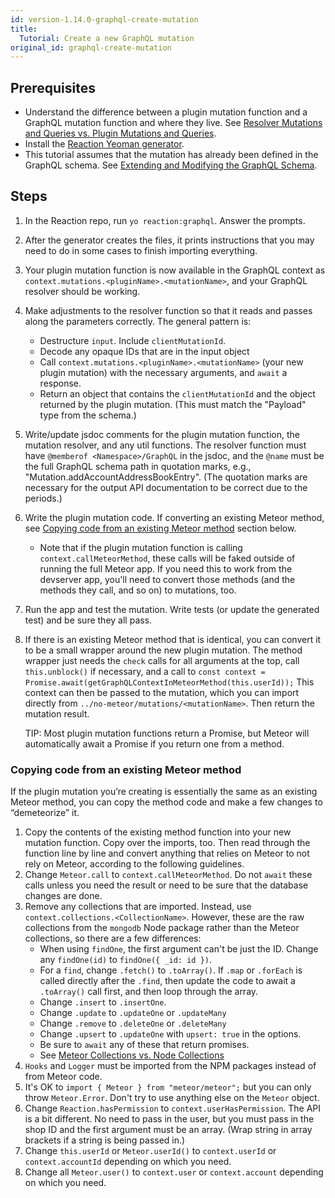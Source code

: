 ```yaml
---
id: version-1.14.0-graphql-create-mutation
title:
  Tutorial: Create a new GraphQL mutation
original_id: graphql-create-mutation
---
```


## Prerequisites

- Understand the difference between a plugin mutation function and a GraphQL mutation function and where they live. See [Resolver Mutations and Queries vs. Plugin Mutations and Queries](graphql-developing.md#resolver-mutations-and-queries-vs-plugin-mutations-and-queries).
- Install the [Reaction Yeoman generator](https://github.com/reactioncommerce/generator-reaction).
- This tutorial assumes that the mutation has already been defined in the GraphQL schema. See [Extending and Modifying the GraphQL Schema](graphql-developing.md#extending-and-modifying-the-graphql-schema).

## Steps

1. In the Reaction repo, run `yo reaction:graphql`. Answer the prompts.
2. After the generator creates the files, it prints instructions that you may need to do in some cases to finish importing everything.
3. Your plugin mutation function is now available in the GraphQL context as `context.mutations.<pluginName>.<mutationName>`, and your GraphQL resolver should be working.
4. Make adjustments to the resolver function so that it reads and passes along the parameters correctly. The general pattern is:
    - Destructure `input`. Include `clientMutationId`.
    - Decode any opaque IDs that are in the input object
    - Call `context.mutations.<pluginName>.<mutationName>` (your new plugin mutation) with the necessary arguments, and `await` a response.
    - Return an object that contains the `clientMutationId` and the object returned by the plugin mutation. (This must match the "Payload" type from the schema.)
5. Write/update jsdoc comments for the plugin mutation function, the mutation resolver, and any util functions. The resolver function must have `@memberof <Namespace>/GraphQL` in the jsdoc, and the `@name` must be the full GraphQL schema path in quotation marks, e.g., "Mutation.addAccountAddressBookEntry". (The quotation marks are necessary for the output API documentation to be correct due to the periods.)
6. Write the plugin mutation code. If converting an existing Meteor method, see [Copying code from an existing Meteor method](#copying-code-from-an-existing-meteor-method) section below.
    - Note that if the plugin mutation function is calling `context.callMeteorMethod`, these calls will be faked outside of running the full Meteor app. If you need this to work from the devserver app, you'll need to convert those methods (and the methods they call, and so on) to mutations, too.
7. Run the app and test the mutation. Write tests (or update the generated test) and be sure they all pass.
8. If there is an existing Meteor method that is identical, you can convert it to be a small wrapper around the new plugin mutation. The method wrapper just needs the `check` calls for all arguments at the top, call `this.unblock()` if necessary, and a call to `const context = Promise.await(getGraphQLContextInMeteorMethod(this.userId));` This context can then be passed to the mutation, which you can import directly from `../no-meteor/mutations/<mutationName>`. Then return the mutation result.

    TIP: Most plugin mutation functions return a Promise, but Meteor will automatically await a Promise if you return one from a method.

### Copying code from an existing Meteor method
If the plugin mutation you’re creating is essentially the same as an existing Meteor method, you can copy the method code and make a few changes to “demeteorize” it.

1. Copy the contents of the existing method function into your new mutation function. Copy over the imports, too. Then read through the function line by line and convert anything that relies on Meteor to not rely on Meteor, according to the following guidelines.
2. Change `Meteor.call` to `context.callMeteorMethod`. Do not `await` these calls unless you need the result or need to be sure that the database changes are done.
3. Remove any collections that are imported. Instead, use `context.collections.<CollectionName>`. However, these are the raw collections from the `mongodb` Node package rather than the Meteor collections, so there are a few differences:
    - When using `findOne`, the first argument can't be just the ID. Change any `findOne(id)` to `findOne({ _id: id })`.
    - For a `find`, change `.fetch()` to `.toArray()`. If `.map` or `.forEach` is called directly after the `.find`, then update the code to await a `.toArray()` call first, and then loop through the array.
    - Change `.insert` to `.insertOne`.
    - Change `.update` to `.updateOne` or `.updateMany`
    - Change `.remove` to `.deleteOne` or `.deleteMany`
    - Change `.upsert` to `.updateOne` with `upsert: true` in the options.
    - Be sure to `await` any of these that return promises.
    - See [Meteor Collections vs. Node Collections](graphql-developing.md#meteor-collections-vs-node-collections)
4. `Hooks` and `Logger` must be imported from the NPM packages instead of from Meteor code.
5. It's OK to `import { Meteor } from "meteor/meteor";` but you can only throw `Meteor.Error`. Don't try to use anything else on the `Meteor` object.
6. Change `Reaction.hasPermission` to `context.userHasPermission`. The API is a bit different. No need to pass in the user, but you must pass in the shop ID and the first argument must be an array. (Wrap string in array brackets if a string is being passed in.)
7. Change `this.userId` or `Meteor.userId()` to `context.userId` or `context.accountId` depending on which you need.
8. Change all `Meteor.user()` to `context.user` or `context.account` depending on which you need.
